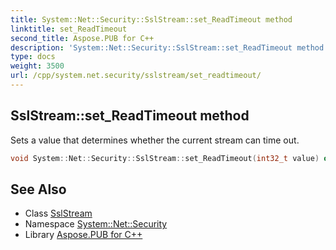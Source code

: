 ```yaml
---
title: System::Net::Security::SslStream::set_ReadTimeout method
linktitle: set_ReadTimeout
second_title: Aspose.PUB for C++
description: 'System::Net::Security::SslStream::set_ReadTimeout method. Sets a value that determines whether the current stream can time out in C++.'
type: docs
weight: 3500
url: /cpp/system.net.security/sslstream/set_readtimeout/
---
```

## SslStream::set_ReadTimeout method


Sets a value that determines whether the current stream can time out.

```cpp
void System::Net::Security::SslStream::set_ReadTimeout(int32_t value) override
```

## See Also

* Class [SslStream](../)
* Namespace [System::Net::Security](../../)
* Library [Aspose.PUB for C++](../../../)
